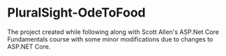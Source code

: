 # PluralSight-OdeToFood
The project created while following along with Scott Allen's ASP.Net Core Fundamentals course with some minor modifications due to changes to ASP.NET Core.
